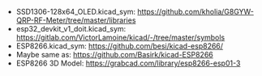 - SSD1306-128x64_OLED.kicad_sym: 
https://github.com/kholia/G8GYW-QRP-RF-Meter/tree/master/libraries
- esp32_devkit_v1_doit.kicad_sym: 
https://gitlab.com/VictorLamoine/kicad/-/tree/master/symbols
- ESP8266.kicad_sym: https://github.com/besi/kicad-esp8266/
- Maybe same as: https://github.com/Basirk/kicad-ESP8266
- ESP8266 3D Model: https://grabcad.com/library/esp8266-esp01-3
